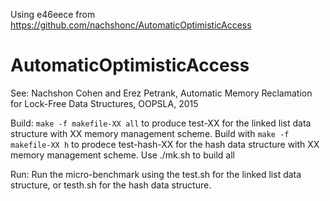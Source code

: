 Using e46eece from https://github.com/nachshonc/AutomaticOptimisticAccess

# AutomaticOptimisticAccess
See: Nachshon Cohen and Erez Petrank, Automatic Memory Reclamation for Lock-Free Data Structures,
OOPSLA, 2015

Build: `make -f makefile-XX all` to produce test-XX for
the linked list data structure with XX memory management scheme.
Build with `make -f makefile-XX h` to prodece test-hash-XX
for the hash data structure with XX memory management scheme.
Use ./mk.sh to build all

Run: Run the micro-benchmark using the test.sh for the linked list data structure,
or testh.sh for the hash data structure.


